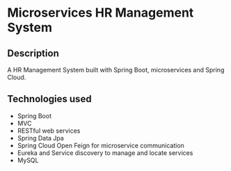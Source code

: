 # Microservices HR Management System

## Description

A HR Management System built with Spring Boot, microservices and Spring Cloud.

## Technologies used

- Spring Boot
- MVC
- RESTful web services
- Spring Data Jpa
- Spring Cloud Open Feign for microservice communication
- Eureka and Service discovery to manage and locate services
- MySQL
